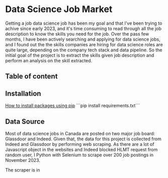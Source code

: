 # Data Science Job Market

Getting a job data science job has been my goal and that I've been trying to achive since early 2023, and it's time consuming to read through all the job description to know the skills you need for the job. Over the pass few months, I have been actively searching and applying for data science jobs, and I found out the the skills companies are hiring for data science roles are quite large, depending on the company tech stack and data pipeline. So the initial goal of the project is to extract the skills given job description and perform an analysis on the skill extracted.

## Table of content

## Installation
[How to install packages using pip]([https://www.google.com](https://packaging.python.org/en/latest/tutorials/installing-packages/)https://packaging.python.org/en/latest/tutorials/installing-packages/)  
```pip install requirements.txt```


## Data Source

Most of data science jobs in Canada are posted on two major job board: Glassdoor and Indeed. Given that, the data for this project is collected from Indeed and Glassdoor by performing web scraping. As there are a lot of Javascript object in the websites and Indeed blocked HLMT request from random user, I Python with Selenium to scrape over 200 job postings in November 2023.   

The scraper is in 
